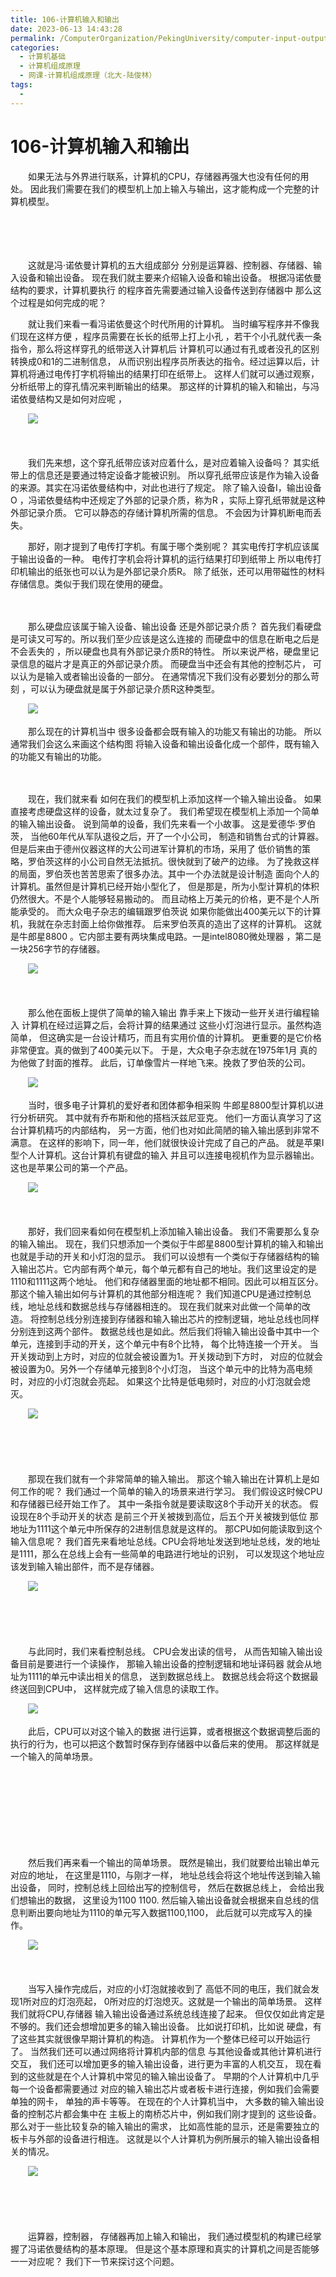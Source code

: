 ```yaml
---
title: 106-计算机输入和输出
date: 2023-06-13 14:43:28
permalink: /ComputerOrganization/PekingUniversity/computer-input-output
categories:
  - 计算机基础
  - 计算机组成原理
  - 网课-计算机组成原理（北大-陆俊林）
tags:
  - 
---
```

# 106-计算机输入和输出

　　如果无法与外界进行联系，计算机的CPU，存储器再强大也没有任何的用处。 因此我们需要在我们的模型机上加上输入与输出，这才能构成一个完整的计算机模型。
<!-- more -->
　　‍

　　‍

　　这就是冯·诺依曼计算机的五大组成部分 分别是运算器、控制器、存储器、输入设备和输出设备。 现在我们就主要来介绍输入设备和输出设备。 根据冯诺依曼结构的要求，计算机要执行 的程序首先需要通过输入设备传送到存储器中 那么这个过程是如何完成的呢？ 

　　就让我们来看一看冯诺依曼这个时代所用的计算机。 当时编写程序并不像我们现在这样方便 ，程序员需要在长长的纸带上打上小孔 ，若干个小孔就代表一条指令，那么将这样穿孔的纸带送入计算机后 计算机可以通过有孔或者没孔的区别转换成0和1的二进制信息， 从而识别出程序员所表达的指令。经过运算以后，计算机将通过电传打字机将输出的结果打印在纸带上。 这样人们就可以通过观察，分析纸带上的穿孔情况来判断输出的结果。 那这样的计算机的输入和输出，与冯诺依曼结构又是如何对应呢 ，

　　![](https://image.peterjxl.com/blog/image-20220918095502-o38tarc.png)​

　　‍

　　我们先来想，这个穿孔纸带应该对应着什么，是对应着输入设备吗？ 其实纸带上的信息还是要通过特定设备才能被识别。 所以穿孔纸带应该是作为输入设备的来源。其实在冯诺依曼结构中，对此也进行了规定。 除了输入设备I，输出设备O ，冯诺依曼结构中还规定了外部的记录介质，称为R ，实际上穿孔纸带就是这种外部记录介质。 它可以静态的存储计算机所需的信息。 不会因为计算机断电而丢失。 

　　那好，刚才提到了电传打字机。有属于哪个类别呢？ 其实电传打字机应该属于输出设备的一种。 电传打字机会将计算机的运行结果打印到纸带上 所以电传打印机输出的纸张也可以认为是外部记录介质R。 除了纸张，还可以用带磁性的材料 存储信息。类似于我们现在使用的硬盘。 

　　‍

　　那么硬盘应该属于输入设备、输出设备 还是外部记录介质？ 首先我们看硬盘是可读又可写的。所以我们至少应该是这么连接的 而硬盘中的信息在断电之后是不会丢失的 ，所以硬盘也具有外部记录介质R的特性。 所以来说严格，硬盘里记录信息的磁片才是真正的外部记录介质。 而硬盘当中还会有其他的控制芯片， 可以认为是输入或者输出设备的一部分。 在通常情况下我们没有必要划分的那么苛刻 ，可以认为硬盘就是属于外部记录介质R这种类型。

　　![](https://image.peterjxl.com/blog/image-20220918095658-5dtumku.png)​

　　那么现在的计算机当中 很多设备都会既有输入的功能又有输出的功能。 所以通常我们会这么来画这个结构图 将输入设备和输出设备化成一个部件，既有输入的功能又有输出的功能。

　　‍

　　现在，我们就来看 如何在我们的模型机上添加这样一个输入输出设备。 如果直接考虑硬盘这样的设备，就太过复杂了。 我们希望现在模型机上添加一个简单的输入输出设备。 说到简单的设备，我们先来看一个小故事。 这是爱德华·罗伯茨， 当他60年代从军队退役之后，开了一个小公司， 制造和销售台式的计算器。 但是后来由于德州仪器这样的大公司进军计算机的市场，采用了 低价销售的策略，罗伯茨这样的小公司自然无法抵抗。很快就到了破产的边缘。 为了挽救这样的局面，罗伯茨也苦苦思索了很多办法。其中一个办法就是设计制造 面向个人的计算机。虽然但是计算机已经开始小型化了， 但是那是，所为小型计算机的体积仍然很大。不是个人能够轻易搬动的。 而且动格上万美元的价格，更不是个人所能承受的。 而大众电子杂志的编辑跟罗伯茨说 如果你能做出400美元以下的计算机，我就在杂志封面上给你做推荐。 后来罗伯茨真的造出了这样的计算机。 这就是牛郎星8800 。它内部主要有两块集成电路。一是intel8080微处理器 ，第二是一块256字节的存储器。 

　　![](https://image.peterjxl.com/blog/image-20220918095931-6m0zruh.png)​

　　‍

　　那么他在面板上提供了简单的输入输出 靠手来上下拨动一些开关进行编程输入 计算机在经过运算之后，会将计算的结果通过 这些小灯泡进行显示。虽然构造简单， 但这确实是一台设计精巧，而且有实用价值的计算机。 更重要的是它价格非常便宜。真的做到了400美元以下。 于是，大众电子杂志就在1975年1月 真的为他做了封面的推荐。 此后，订单像雪片一样地飞来。挽救了罗伯茨的公司。 

　　![](https://image.peterjxl.com/blog/image-20220918100026-ocam33l.png)​

　　当时，很多电子计算机的爱好者和团体都争相采购 牛郎星8800型计算机以进行分析研究。 其中就有乔布斯和他的搭档沃兹尼亚克。 他们一方面认真学习了这台计算机精巧的内部结构， 另一方面，他们也对如此简陋的输入输出感到非常不满意。 在这样的影响下，同一年，他们就很快设计完成了自己的产品。 就是苹果I型个人计算机。这台计算机有键盘的输入 并且可以连接电视机作为显示器输出。这也是苹果公司的第一个产品。 

　　![](https://image.peterjxl.com/blog/image-20220918101412-t4x2rmh.png)​

　　‍

　　那好，我们回来看如何在模型机上添加输入输出设备。 我们不需要那么复杂的输入输出。 现在，我们只想添加一个类似于牛郎星8800型计算机的输入和输出 也就是手动的开关和小灯泡的显示。 我们可以设想有一个类似于存储器结构的输入输出芯片。它内部有两个单元，每个单元都有自己的地址。我们这里设定的是1110和1111这两个地址。 他们和存储器里面的地址都不相同。因此可以相互区分。 那这个输入输出如何与计算机的其他部分相连呢？ 我们知道CPU是通过控制总线，地址总线和数据总线与存储器相连的。 现在我们就来对此做一个简单的改造。 将控制总线分别连接到存储器和输入输出芯片的控制逻辑，地址总线也同样分别连到这两个部件。 数据总线也是如此。然后我们将输入输出设备中其中一个单元，连接到手动的开关，这个单元中有8个比特， 每个比特连接一个开关。 当开关拨动到上方时，对应的位就会被设置为1。开关拨动到下方时， 对应的位就会被设置为0。另外一个存储单元接到8个小灯泡， 当这个单元中的比特为高电频时，对应的小灯泡就会亮起。 如果这个比特是低电频时，对应的小灯泡就会熄灭。 

　　![](https://image.peterjxl.com/blog/image-20220918101611-dbgaqum.png)

　　‍

　　​

　　那现在我们就有一个非常简单的输入输出。 那这个输入输出在计算机上是如何工作的呢？ 我们通过一个简单的输入的场景来进行学习。 我们假设这时候CPU和存储器已经开始工作了。 其中一条指令就是要读取这8个手动开关的状态。 假设现在8个手动开关的状态 是前三个开关被拨到高位，后五个开关被拨到低位 那地址为1111这个单元中所保存的2进制信息就是这样的。 那CPU如何能读取到这个输入信息呢？ 我们首先来看地址总线。CPU会将地址发送到地址总线，发的地址是1111，那么在总线上会有一些简单的电路进行地址的识别， 可以发现这个地址应该发到输入输出部件，而不是存储器。

　　![](https://image.peterjxl.com/blog/image-20220918101736-pjuopz6.png)​

　　‍

　　  

　　与此同时，我们来看控制总线。 CPU会发出读的信号， 从而告知输入输出设备目前是要进行一个读操作， 那输入输出设备的控制逻辑和地址译码器 就会从地址为1111的单元中读出相关的信息， 送到数据总线上。 数据总线会将这个数据最终送回到CPU中， 这样就完成了输入信息的读取工作。 

　　![](https://image.peterjxl.com/blog/image-20220918101827-gn01123.png)​

　　此后，CPU可以对这个输入的数据 进行运算，或者根据这个数据调整后面的执行的行为，也可以把这个数暂时保存到存储器中以备后来的使用。 那这样就是一个输入的简单场景。

　　‍

　　‍

　　‍

　　‍

　　然后我们再来看一个输出的简单场景。 既然是输出，我们就要给出输出单元对应的地址， 在这里是1110，与刚才一样， 地址总线会将这个地址传送到输入输出设备， 同时，控制总线上回给出写的控制信号， 然后在数据总线上， 会给出我们想输出的数据， 这里设为1100 1100.    然后输入输出设备就会根据来自总线的信息判断出要向地址为1110的单元写入数据1100,1100， 此后就可以完成写入的操作。 

　　![](https://image.peterjxl.com/blog/image-20220918101946-e9ctx2j.png)​

　　‍

　　当写入操作完成后，对应的小灯泡就接收到了 高低不同的电压，我们就会发现1所对应的灯泡亮起， 0所对应的灯泡熄灭。这就是一个输出的简单场景。 这样我们就将CPU,存储器 输入输出设备通过系统总线连接了起来。 但仅仅如此肯定是不够的。我们还会想增加更多的输入输出设备。 比如说打印机，比如说 硬盘，有了这些其实就很像早期计算机的构造。 计算机作为一个整体已经可以开始运行了。 当然我们还可以通过网络将计算机内部的信息 与其他设备或其他计算机进行交互， 我们还可以增加更多的输入输出设备，进行更为丰富的人机交互， 现在看到的这些就是在个人计算机中常见的输入输出设备了。 早期的个人计算机中几乎每一个设备都需要通过 对应的输入输出芯片或者板卡进行连接，例如我们会需要单独的网卡， 单独的声卡等等。 在现在的个人计算机当中， 大多数的输入输出设备的控制芯片都会集中在 主板上的南桥芯片中，例如我们刚才提到的 这些设备。 那么对于一些比较复杂的输入输出的需求， 比如高性能的显示，还是需要独立的板卡与外部的设备进行相连。 这就是以个人计算机为例所展示的输入输出设备相关的情况。

　　![](https://image.peterjxl.com/blog/image-20220918102129-9rpu7q3.png)​

　　‍

　　  

　　运算器，控制器， 存储器再加上输入和输出， 我们通过模型机的构建已经掌握了冯诺依曼结构的基本原理。 但是这个基本原理和真实的计算机之间是否能够一一对应呢？ 我们下一节来探讨这个问题。

　　‍
